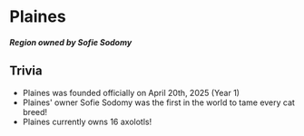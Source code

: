 # Plaines
##### Region owned by Sofie Sodomy


## Trivia
- Plaines was founded officially on April 20th, 2025 (Year 1)
- Plaines' owner Sofie Sodomy was the first in the world to tame every cat breed!
- Plaines currently owns 16 axolotls!
